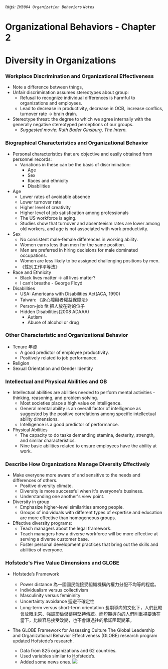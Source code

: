 ###### tags: `IM3004 Organization Behaviors` `Notes`
# Organizational Behaviors - Chapter 2
# Diversity in Organizations
### Workplace Discrimination and Organizational Effectiveness
* Note a difference between things,
* Unfair discrimination assumes stereotypes about group:
    * Refusal to recognize individual differences is harmful to organizations and employees.
    * Lead to decrease in productivity, decrease in OCB, increase conflics, turnover rate -> brain drain.
* Stereotype threat: the degree to which we agree internally with the generally negative stereotyped perceptions of our groups.
    * *Suggested movie: Ruth Bader Ginsburg, The Intern.*


### Biographical Characteristics and Organizational Behavior
* Personal characteristics that are objective and easily obtained from personnel records:
    * Variations in these can be the basis of discrimination:
        * Age
        * Sex
        * Races and ethnicity
        * Disabilities
* Age 
    * Lower rates of avoidable absence
    * Lower turnover rate
    * Higher level of creativity
    * Higher level of job satisfication among professionals
    * The US workforce is aging.
    * Studies show that turnover and absenteeism rates are lower among old workers, and age is not associated with work productivity.
* Sex
    * No consistent male-female differences in working ability. 
    * Women earns less than men for the same position. 
    * Men are preferred in hiring decisions for male dominated occupations. 
    * Women are less likely to be assigned challenging positions by men.
    * 《性別工作平等法》
* Race and Ethnicity
    * Black lives matter -> all lives matter?
    * I can't breathe - George Floyd
* Disabilities
    * USA: Americans with Disabilities Act(ACA, 1990)
    * Taiwan: 《身心障礙者權益保障法》
    * Person-job fit 把人放在對的位子
    * Hidden Disabilities(2008 ADAAA)
        * Autism
        * Abuse of alcohol or drug

### Other Characteristic and Organizational Behavior
* Tenure 年資
    * A good predictor of employee productivity.
    * Positively related to job performance.
* Religion
* Sexual Orientation and Gender Identity


### Intellectual and Physical Abilities and OB
* Intellectual abilities are abilities needed to perform mental activities - thinking, reasoning, and problem solving.
    * Most societies place a high value on intelligence.
    * General mental ability is an overall factor of intelligence as suggested by the positive correlations among specific intellectual ability dimensions. 
    * Intelligence is a good predictor of performance. 
* Physical Abilities
    * The capacity to do tasks demanding stamina, dexterity, strength, and similar characteristics. 
    * Nine basic abilities related to ensure employees have the ability at work. 


### Describe How Organizationx Manage Diversity Effectively
* Make everyone more aware of and sensitive to the needs and differences of others. 
    * Positive diversity climate.
    * Diversity is more successful when it's everyone's business.
    * Understanding one another's view point.
* Diversity in group
    * Emphasize higher-level similarities among people.
    * Groups of individuals with different types of expertise and education are more effective than homogeneous groups.
* Effective diversity programs:
    * Teach managers about the legal framework.
    * Teach managers how a diverse workforce will be more effective at serving a diverse customer base. 
    * Foster personal development practices that bring out the skills and abilities of everyone. 


### Hofstede's Five Value Dimensions and GLOBE
* Hofstede’s Framework
    * Power distance
        為一國國民能接受組織機構內權力分配不均等的程度。
    * Individualism versus collectivism
    * Masculinity versus femininity
    * Uncertainty avoidance 迴避不確定性
    * Long-term versus short-term orientation
        長期導向的文化下，人們比較會放眼未來、強調節儉儲蓄與堅持傳統。而短期導向的人們則重視要活在當下，比較容易接受改變，也不會讓過往的承諾阻礙變革。

* The GLOBE Framework for Assessing Culture
The Global Leadership and Organizational Behavior Effectiveness (GLOBE) research program updated Hofstede’s research.
    * Data from 825 organizations and 62 countries.
    * Used variables similar to Hofstede’s.
    * Added some news ones. 
![](https://i.imgur.com/CaoQWVM.png)

    






